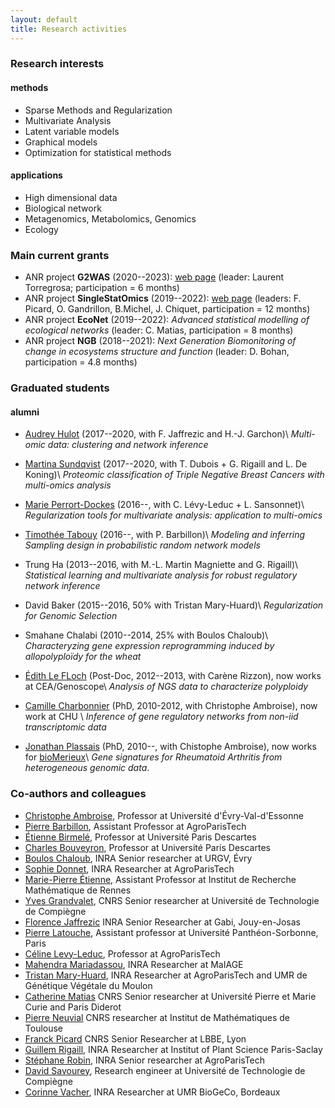 ```yaml
---
layout: default
title: Research activities
---
```


### Research interests

#### methods

* Sparse Methods and Regularization
* Multivariate Analysis
* Latent variable models
* Graphical models
* Optimization for statistical methods

#### applications

* High dimensional data
* Biological network
* Metagenomics, Metabolomics, Genomics
* Ecology

### Main current grants

* ANR project **G2WAS** (2020--2023): [web page](https://umr-agap.cirad.fr/recherche/projets-de-recherche/g2was) (leader: Laurent Torregrosa; participation = 6 months)
* ANR project **SingleStatOmics** (2019--2022): [web page](http://anr-singlestatomics.pages.math.cnrs.fr) (leaders: F. Picard, O. Gandrillon, B.Michel, J. Chiquet, participation = 12 months)
* ANR project **EcoNet** (2019--2022): *Advanced statistical modelling of ecological networks* (leader: C. Matias, participation = 8 months)
* ANR project **NGB** (2018--2021): *Next  Generation  Biomonitoring of change in  ecosystems structure and function* (leader: D. Bohan, participation = 4.8 months)

### Graduated students

#### alumni

* [Audrey Hulot](https://www.linkedin.com/in/audrey-hulot-923ba4104/) (2017--2020, with F. Jaffrezic and H.-J. Garchon)\\
*Multi-omic data: clustering and network inference*

* [Martina Sundqvist](https://www.linkedin.com/in/msundqvist/) (2017--2020, with T. Dubois + G. Rigaill and L. De Koning)\\
*Proteomic classification of Triple Negative Breast Cancers with multi-omics analysis*

* [Marie Perrort-Dockes](https://marie-perrotdockes.github.io/) (2016--, with C. Lévy-Leduc +  L. Sansonnet)\\
*Regularization tools for multivariate analysis: application to multi-omics*

* [Timothée Tabouy](https://tabouyt.github.io/) (2016--, with P. Barbillon)\\
*Modeling and inferring Sampling design in probabilistic random network models*

* Trung Ha (2013--2016, with M.-L. Martin Magniette and G. Rigaill)\\
*Statistical learning and multivariate analysis for robust regulatory network inference*

* David Baker (2015--2016, 50% with Tristan Mary-Huard)\\
*Regularization for Genomic Selection*

* Smahane Chalabi (2010--2014, 25% with Boulos Chaloub)\\
*Characteryzing gene expression reprogramming induced by allopolyploïdy for the wheat*

* [Édith Le FLoch](https://www.linkedin.com/pub/edith-le-floch/3a/540/b5)
  (Post-Doc, 2012--2013, with Carène Rizzon), now works at CEA/Genoscope\\
*Analysis of NGS data to characterize polyploidy*

* [Camille Charbonnier](http://camillecharbonnier.wordpress.com/)
  (PhD, 2010-2012, with Christophe Ambroise), now work at CHU \\
*Inference of gene regulatory networks from non-iid transcriptomic data*

* [Jonathan Plassais](https://www.linkedin.com/in/jonathanplassais/en)
  (PhD, 2010--, with Chistophe Ambroise), now works for
  [bioMerieux](http://www.biomerieux.com/)\\
*Gene signatures for Rheumatoid Arthritis from heterogeneous genomic data*.

### Co-authors and colleagues

* [Christophe Ambroise](http://stat.genopole.cnrs.fr/members/cambroise/welcome), Professor at Université d'Évry-Val-d'Essonne
* [Pierre Barbillon](https://www6.inra.fr/mia-paris/Equipes/Membres/Pierre-Barbillon), Assistant Professor at AgroParisTech
* [Étienne Birmelé](http://www.math-info.univ-paris5.fr/~ebirmele/), Professor at Université Paris Descartes
* [Charles Bouveyron](http://w3.mi.parisdescartes.fr/~cbouveyr/), Professor at Université Paris Descartes
* [Boulos Chaloub](http://www.versailles.inra.fr/urgv/chalhoub.htm), INRA Senior researcher at URGV, Évry
* [Sophie Donnet](https://www6.inra.fr/mia-paris/Equipes/Membres/Sophie-Donnet), INRA Researcher at AgroParisTech
* [Marie-Pierre Étienne](https://irmar.univ-rennes1.fr/interlocuteurs/marie-pierre-etienne), Assistant Professor at Institut de Recherche Mathématique de Rennes
* [Yves Grandvalet](https://www.hds.utc.fr/~grandval/dokuwiki/en/start), CNRS Senior researcher at Université de Technologie de Compiègne
* [Florence Jaffrezic](https://www6.jouy.inra.fr/gabi/Presentation/Annuaire-des-pages-professionnelles/JAFFREZIC-florence) INRA Senior Researcher at Gabi, Jouy-en-Josas 
* [Pierre Latouche](http://samm.univ-paris1.fr/Pierre-Latouche), Assistant professor at Université Panthéon-Sorbonne, Paris
* [Céline Levy-Leduc](https://www6.inra.fr/mia-paris/Equipes/Membres/Celine-Levy-Leduc), Professor at AgroParisTech
* [Mahendra Mariadassou](https://mahendra-mariadassou.github.io/), INRA Researcher at MaIAGE
* [Tristan Mary-Huard](http://www.agroparistech.fr/mia/equipes:membres:page:tristan), INRA Researcher at AgroParisTech and UMR de Génétique Végétale du Moulon 
* [Catherine Matias](http://cmatias.perso.math.cnrs.fr/) CNRS Senior researcher at Université Pierre et Marie Curie and Paris Diderot
* [Pierre Neuvial](https://www.math.univ-toulouse.fr/~pneuvial) CNRS researcher at Institut de Mathématiques de Toulouse
* [Franck Picard](http://pbil.univ-lyon1.fr/members/fpicard/) CNRS Senior Researcher at LBBE, Lyon 
* [Guillem Rigaill](), INRA Researcher at Institut of Plant Science Paris-Saclay
* [Stéphane Robin](https://www6.inra.fr/mia-paris/Equipes/Membres/Stephane-Robin), INRA Senior researcher at AgroParisTech
* [David Savourey](http://www.utc.fr/~dsavoure/), Research engineer at Université de Technologie de Compiègne
* [Corinne Vacher](https://corinnevacher.wordpress.com/), INRA Researcher at UMR BioGeCo, Bordeaux
